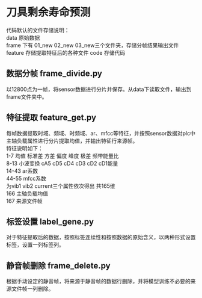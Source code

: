# 刀具剩余寿命预测

代码默认的文件存储说明：   
data 原始数据   
frame 下有 01_new 02_new 03_new三个文件夹，存储分帧结果输出文件
feature 存储提取特征后的各种文件
code 存储代码

## 数据分帧 frame_divide.py
以12800点为一帧，将sensor数据进行分片并保存。从data下读取文件，输出到frame文件夹中。

## 特征提取 feature_get.py
每帧数据提取时域、频域、时频域、ar、mfcc等特征，并按照sensor数据对plc中主轴负载属性进行分片提取均值，并输出特征行来源帧。   
特征说明如下：   
1-7 均值 标准差 方差 偏度 峰度 极差 频带能量比   
8-13 小波变换 cA5 cD5 cD4 cD3 cD2 cD1能量     
14-43 ar系数   
44-55 mfcc系数   
为vib1 vib2 current三个属性依次得出 共165维   
166 主轴负载均值   
167 来源文件帧

## 标签设置 label_gene.py
对于特征提取后的数据，按照标签连续性和按照数据的原始含义，以两种形式设置标签，设置一列标签列。

## 静音帧删除 frame_delete.py
根据手动设定的静音帧，将来源于静音帧的数据行删除，并将模型训练不必要的来源文件帧一列删除。
